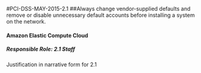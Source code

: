 #PCI-DSS-MAY-2015-2.1
##Always change vendor-supplied defaults and remove or disable unnecessary default accounts before installing a system on the network.

#### Amazon Elastic Compute Cloud

##### Responsible Role: 2.1 Staff
Justification in narrative form for 2.1
